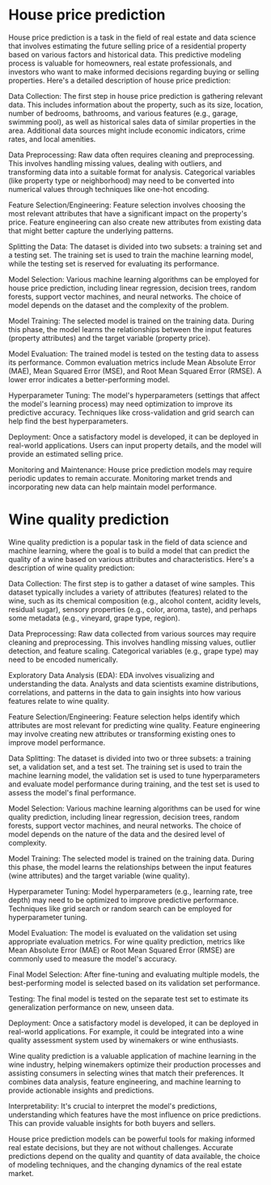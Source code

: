 # House price prediction
House price prediction is a task in the field of real estate and data science that involves estimating the future selling price of a residential property based on various factors and historical data. This predictive modeling process is valuable for homeowners, real estate professionals, and investors who want to make informed decisions regarding buying or selling properties. Here's a detailed description of house price prediction:

Data Collection: The first step in house price prediction is gathering relevant data. This includes information about the property, such as its size, location, number of bedrooms, bathrooms, and various features (e.g., garage, swimming pool), as well as historical sales data of similar properties in the area. Additional data sources might include economic indicators, crime rates, and local amenities.

Data Preprocessing: Raw data often requires cleaning and preprocessing. This involves handling missing values, dealing with outliers, and transforming data into a suitable format for analysis. Categorical variables (like property type or neighborhood) may need to be converted into numerical values through techniques like one-hot encoding.

Feature Selection/Engineering: Feature selection involves choosing the most relevant attributes that have a significant impact on the property's price. Feature engineering can also create new attributes from existing data that might better capture the underlying patterns.

Splitting the Data: The dataset is divided into two subsets: a training set and a testing set. The training set is used to train the machine learning model, while the testing set is reserved for evaluating its performance.

Model Selection: Various machine learning algorithms can be employed for house price prediction, including linear regression, decision trees, random forests, support vector machines, and neural networks. The choice of model depends on the dataset and the complexity of the problem.

Model Training: The selected model is trained on the training data. During this phase, the model learns the relationships between the input features (property attributes) and the target variable (property price).

Model Evaluation: The trained model is tested on the testing data to assess its performance. Common evaluation metrics include Mean Absolute Error (MAE), Mean Squared Error (MSE), and Root Mean Squared Error (RMSE). A lower error indicates a better-performing model.

Hyperparameter Tuning: The model's hyperparameters (settings that affect the model's learning process) may need optimization to improve its predictive accuracy. Techniques like cross-validation and grid search can help find the best hyperparameters.

Deployment: Once a satisfactory model is developed, it can be deployed in real-world applications. Users can input property details, and the model will provide an estimated selling price.

Monitoring and Maintenance: House price prediction models may require periodic updates to remain accurate. Monitoring market trends and incorporating new data can help maintain model performance.

# Wine quality prediction 
Wine quality prediction is a popular task in the field of data science and machine learning, where the goal is to build a model that can predict the quality of a wine based on various attributes and characteristics. Here's a description of wine quality prediction:

Data Collection: The first step is to gather a dataset of wine samples. This dataset typically includes a variety of attributes (features) related to the wine, such as its chemical composition (e.g., alcohol content, acidity levels, residual sugar), sensory properties (e.g., color, aroma, taste), and perhaps some metadata (e.g., vineyard, grape type, region).

Data Preprocessing: Raw data collected from various sources may require cleaning and preprocessing. This involves handling missing values, outlier detection, and feature scaling. Categorical variables (e.g., grape type) may need to be encoded numerically.

Exploratory Data Analysis (EDA): EDA involves visualizing and understanding the data. Analysts and data scientists examine distributions, correlations, and patterns in the data to gain insights into how various features relate to wine quality.

Feature Selection/Engineering: Feature selection helps identify which attributes are most relevant for predicting wine quality. Feature engineering may involve creating new attributes or transforming existing ones to improve model performance.

Data Splitting: The dataset is divided into two or three subsets: a training set, a validation set, and a test set. The training set is used to train the machine learning model, the validation set is used to tune hyperparameters and evaluate model performance during training, and the test set is used to assess the model's final performance.

Model Selection: Various machine learning algorithms can be used for wine quality prediction, including linear regression, decision trees, random forests, support vector machines, and neural networks. The choice of model depends on the nature of the data and the desired level of complexity.

Model Training: The selected model is trained on the training data. During this phase, the model learns the relationships between the input features (wine attributes) and the target variable (wine quality).

Hyperparameter Tuning: Model hyperparameters (e.g., learning rate, tree depth) may need to be optimized to improve predictive performance. Techniques like grid search or random search can be employed for hyperparameter tuning.

Model Evaluation: The model is evaluated on the validation set using appropriate evaluation metrics. For wine quality prediction, metrics like Mean Absolute Error (MAE) or Root Mean Squared Error (RMSE) are commonly used to measure the model's accuracy.

Final Model Selection: After fine-tuning and evaluating multiple models, the best-performing model is selected based on its validation set performance.

Testing: The final model is tested on the separate test set to estimate its generalization performance on new, unseen data.

Deployment: Once a satisfactory model is developed, it can be deployed in real-world applications. For example, it could be integrated into a wine quality assessment system used by winemakers or wine enthusiasts.

Wine quality prediction is a valuable application of machine learning in the wine industry, helping winemakers optimize their production processes and assisting consumers in selecting wines that match their preferences. It combines data analysis, feature engineering, and machine learning to provide actionable insights and predictions.

Interpretability: It's crucial to interpret the model's predictions, understanding which features have the most influence on price predictions. This can provide valuable insights for both buyers and sellers.

House price prediction models can be powerful tools for making informed real estate decisions, but they are not without challenges. Accurate predictions depend on the quality and quantity of data available, the choice of modeling techniques, and the changing dynamics of the real estate market.
